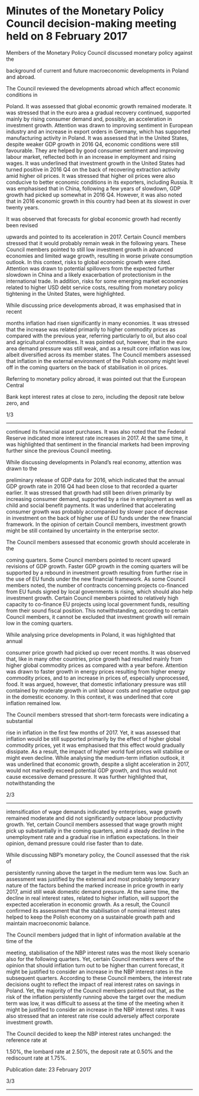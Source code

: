 # Minutes of the Monetary Policy Council decision-making meeting held on 8 February 2017

Members of the Monetary Policy Council discussed monetary policy against the

background of current and future macroeconomic developments in Poland and abroad.

The Council reviewed the developments abroad which affect economic conditions in

Poland. It was assessed that global economic growth remained moderate. It was stressed
that in the euro area a gradual recovery continued, supported mainly by rising consumer
demand and, possibly, an acceleration in investment growth. Attention was drawn to
improving sentiment in European industry and an increase in export orders in Germany,
which has supported manufacturing activity in Poland. It was assessed that in the
United States, despite weaker GDP growth in 2016 Q4, economic conditions were still
favourable. They are helped by good consumer sentiment and improving labour market,
reflected both in an increase in employment and rising wages. It was underlined that
investment growth in the United States had turned positive in 2016 Q4 on the back of
recovering extraction activity amid higher oil prices. It was stressed that higher oil prices
were also conducive to better economic conditions in its exporters, including Russia. It
was emphasised that in China, following a few years of slowdown, GDP growth had
picked up somewhat in 2016 Q4. However, it was also noted that in 2016 economic
growth in this country had been at its slowest in over twenty years.

It was observed that forecasts for global economic growth had recently been revised

upwards and pointed to its acceleration in 2017. Certain Council members stressed that it
would probably remain weak in the following years. These Council members pointed to
still low investment growth in advanced economies and limited wage growth, resulting
in worse private consumption outlook. In this context, risks to global economic growth
were cited. Attention was drawn to potential spillovers from the expected further
slowdown in China and a likely exacerbation of protectionism in the international trade.
In addition, risks for some emerging market economies related to higher USD debt
service costs, resulting from monetary policy tightening in the United States, were
highlighted.

While discussing price developments abroad, it was emphasised that in recent

months inflation had risen significantly in many economies. It was stressed that the
increase was related primarily to higher commodity prices as compared with the
previous year, referring particularly to oil, but also coal and agricultural commodities. It
was pointed out, however, that in the euro area demand pressure was still weak, and as
a result core inflation was low, albeit diversified across its member states. The Council
members assessed that inflation in the external environment of the Polish economy
might level off in the coming quarters on the back of stabilisation in oil prices.

Referring to monetary policy abroad, it was pointed out that the European Central

Bank kept interest rates at close to zero, including the deposit rate below zero, and

1/3


-----

continued its financial asset purchases. It was also noted that the Federal Reserve
indicated more interest rate increases in 2017. At the same time, it was highlighted that
sentiment in the financial markets had been improving further since the previous
Council meeting.

While discussing developments in Poland’s real economy, attention was drawn to the

preliminary release of GDP data for 2016, which indicated that the annual GDP growth
rate in 2016 Q4 had been close to that recorded a quarter earlier. It was stressed that
growth had still been driven primarily by increasing consumer demand, supported by a
rise in employment as well as child and social benefit payments. It was underlined that
accelerating consumer growth was probably accompanied by slower pace of decrease in
investment on the back of higher use of EU funds under the new financial framework. In
the opinion of certain Council members, investment growth might be still contained by
uncertainty in the enterprise sector.

The Council members assessed that economic growth should accelerate in the

coming quarters. Some Council members pointed to recent upward revisions of GDP
growth. Faster GDP growth in the coming quarters will be supported by a rebound in
investment growth resulting from further rise in the use of EU funds under the new
financial framework. As some Council members noted, the number of contracts
concerning projects co-financed from EU funds signed by local governments is rising,
which should also help investment growth. Certain Council members pointed to
relatively high capacity to co-finance EU projects using local government funds,
resulting from their sound fiscal position. This notwithstanding, according to certain
Council members, it cannot be excluded that investment growth will remain low in the
coming quarters.

While analysing price developments in Poland, it was highlighted that annual

consumer price growth had picked up over recent months. It was observed that, like in
many other countries, price growth had resulted mainly from higher global commodity
prices as compared with a year before. Attention was drawn to faster growth in energy
prices resulting from higher energy commodity prices, and to an increase in prices of,
especially unprocessed, food. It was argued, however, that domestic inflationary
pressure was still contained by moderate growth in unit labour costs and negative
output gap in the domestic economy. In this context, it was underlined that core inflation
remained low.

The Council members stressed that short-term forecasts were indicating a substantial

rise in inflation in the first few months of 2017. Yet, it was assessed that inflation would
be still supported primarily by the effect of higher global commodity prices, yet it was
emphasised that this effect would gradually dissipate. As a result, the impact of higher
world fuel prices will stabilise or might even decline. While analysing the medium-term
inflation outlook, it was underlined that economic growth, despite a slight acceleration
in 2017, would not markedly exceed potential GDP growth, and thus would not cause
excessive demand pressure. It was further highlighted that, notwithstanding the

2/3


-----

intensification of wage demands indicated by enterprises, wage growth remained
moderate and did not significantly outpace labour productivity growth. Yet, certain
Council members assessed that wage growth might pick up substantially in the coming
quarters, amid a steady decline in the unemployment rate and a gradual rise in inflation
expectations. In their opinion, demand pressure could rise faster than to date.

While discussing NBP’s monetary policy, the Council assessed that the risk of

persistently running above the target in the medium term was low. Such an assessment
was justified by the external and most probably temporary nature of the factors behind
the marked increase in price growth in early 2017, amid still weak domestic demand
pressure. At the same time, the decline in real interest rates, related to higher inflation,
will support the expected acceleration in economic growth. As a result, the Council
confirmed its assessment that the stabilisation of nominal interest rates helped to keep
the Polish economy on a sustainable growth path and maintain macroeconomic balance.

The Council members judged that in light of information available at the time of the

meeting, stabilisation of the NBP interest rates was the most likely scenario also for the
following quarters. Yet, certain Council members were of the opinion that should
inflation turn out to be higher than current forecast, it might be justified to consider an
increase in the NBP interest rates in the subsequent quarters. According to these Council
members, the interest rate decisions ought to reflect the impact of real interest rates on
savings in Poland. Yet, the majority of the Council members pointed out that, as the risk
of the inflation persistently running above the target over the medium term was low, it
was difficult to assess at the time of the meeting when it might be justified to consider an
increase in the NBP interest rates. It was also stressed that an interest rate rise could
adversely affect corporate investment growth.

The Council decided to keep the NBP interest rates unchanged: the reference rate at

1.50%, the lombard rate at 2.50%, the deposit rate at 0.50% and the rediscount rate at
1.75%.

Publication date: 23 February 2017

3/3


-----

